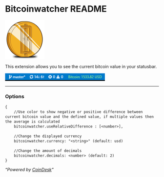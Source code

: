 # Bitcoinwatcher README

![alt text](https://github.com/GrayOverride/vscode-bitcoinStatusbar/blob/master/assets/logo.png?raw=true "bitcoinwatcher logo")

This extension allows you to see the current bitcoin value in your statusbar.

![alt text](https://github.com/GrayOverride/vscode-bitcoinStatusbar/blob/master/assets/screenshot.PNG?raw=true "Example: color is from one of the options")
___
### Options
```
{
    //Use color to show negative or positive difference between current bitcoin value and the defined value, if multiple values then the average is calculated
    bitcoinwatcher.useRelativeDifference : [<number>],
    
    //Change the displayed currency
    bitcoinwatcher.currency: "<string>" (default: usd) 
    
    //Change the amount of decimals
    bitcoinwatcher.decimals: <number> (default: 2)
}
```

_“Powered by [CoinDesk]"_

[CoinDesk]: http://www.coindesk.com/price/

